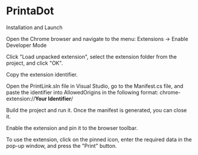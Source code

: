 # PrintaDot

Installation and Launch

Open the Chrome browser and navigate to the menu:
Extensions → Enable Developer Mode

Click "Load unpacked extension", select the extension folder from the project, and click "OK".

Copy the extension identifier.

Open the PrintLink.sln file in Visual Studio, go to the Manifest.cs file, and paste the identifier into AllowedOrigins in the following format:
chrome-extension://**Your Identifier**/

Build the project and run it. Once the manifest is generated, you can close it.

Enable the extension and pin it to the browser toolbar.

To use the extension, click on the pinned icon, enter the required data in the pop-up window, and press the "Print" button.